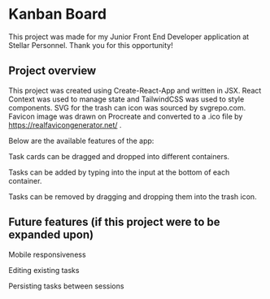 # Kanban Board

This project was made for my Junior Front End Developer application at Stellar Personnel. Thank you for this opportunity! 

## Project overview

This project was created using Create-React-App and written in JSX. React Context was used to manage state and TailwindCSS was used to style components. SVG for the trash can icon was sourced by svgrepo.com. Favicon image was drawn on Procreate and converted to a .ico file by https://realfavicongenerator.net/ .

Below are the available features of the app:

Task cards can be dragged and dropped into different containers.

Tasks can be added by typing into the input at the bottom of each container.

Tasks can be removed by dragging and dropping them into the trash icon.

## Future features (if this project were to be expanded upon)

Mobile responsiveness

Editing existing tasks

Persisting tasks between sessions